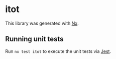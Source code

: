 # itot

This library was generated with [Nx](https://nx.dev).

## Running unit tests

Run `nx test itot` to execute the unit tests via [Jest](https://jestjs.io).
